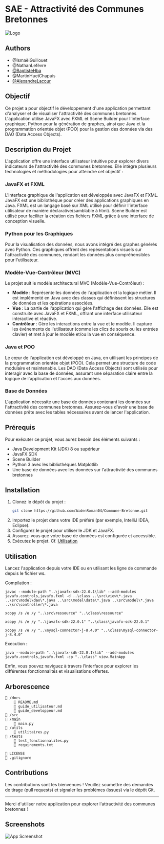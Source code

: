 # SAE - Attractivité des Communes Bretonnes

![Logo](https://www.iutvannes.fr/wp-content/uploads/2020/11/IUT_VANNES_LOGO-sansfondblanc-e1669819263791.png) 

## Authors

-  @IsmaëlGuillouet
-  @NathanLefèvre
- [@BaptisteHba](https://github.com/BaptisteHba)
-  @MartinHuetChapuis
- [@AlexandreLacour](https://github.com/AidenRoman04)

## Objectif
Ce projet a pour objectif le développement d'une application permettant d'analyser et de visualiser l'attractivité des communes bretonnes. L'application utilise JavaFX avec FXML et Scene Builder pour l'interface graphique, Python pour la génération de graphes, ainsi que Java et la programmation orientée objet (POO) pour la gestion des données via des DAO (Data Access Objects).

## Description du Projet
L'application offre une interface utilisateur intuitive pour explorer divers indicateurs de l'attractivité des communes bretonnes. Elle intègre plusieurs technologies et méthodologies pour atteindre cet objectif :

### JavaFX et FXML
L'interface graphique de l'application est développée avec JavaFX et FXML. JavaFX est une bibliothèque pour créer des applications graphiques en Java. FXML est un langage basé sur XML utilisé pour définir l'interface utilisateur de manière déclarative(samblable à html). Scene Builder est utilisé pour faciliter la création des fichiers FXML grâce à une interface de conception visuelle. 

### Python pour les Graphiques
Pour la visualisation des données, nous avons intégré des graphes générés avec Python. Ces graphiques offrent des repésentations visuels sur l'attractivité des communes, rendant les données plus compréhensibles pour l'utilisateur.

### Modèle-Vue-Contrôleur (MVC)
Le projet suit le modèle architectural MVC (Modèle-Vue-Contrôleur) :
- **Modèle** : Représente les données de l'application et la logique métier. Il est implémenté en Java avec des classes qui définissent les structures de données et les opérations associées.
- **Vue** : La partie de l'application qui gère l'affichage des données. Elle est construite avec JavaFX et FXML, offrant une interface utilisateur interactive et réactive.
- **Contrôleur** : Gère les interactions entre la vue et le modèle. Il capture les événements de l'utilisateur (comme les clics de souris ou les entrées clavier) et met à jour le modèle et/ou la vue en conséquence.

### Java et POO
Le cœur de l'application est développé en Java, en utilisant les principes de la programmation orientée objet (POO). Cela permet une structure de code modulaire et maintenable. Les DAO (Data Access Objects) sont utilisés pour interagir avec la base de données, assurant une séparation claire entre la logique de l'application et l'accès aux données.

### Base de Données
L'application nécessite une base de données contenant les données sur l'attractivité des communes bretonnes. Assurez-vous d'avoir une base de données prête avec les tables nécessaires avant de lancer l'application.

## Prérequis
Pour exécuter ce projet, vous aurez besoin des éléments suivants :
- Java Development Kit (JDK) 8 ou supérieur
- JavaFX SDK
- Scene Builder
- Python 3 avec les bibliothèques Matplotlib
- Une base de données avec les données sur l'attractivité des communes bretonnes

## Installation
1. Clonez le dépôt du projet :
    ```bash
    git clone https://github.com/AidenRoman04/Commune-Bretonne.git
    ```
2. Importez le projet dans votre IDE préféré (par exemple, IntelliJ IDEA, Eclipse).
3. Configurez le projet pour utiliser le JDK et JavaFX.
4. Assurez-vous que votre base de données est configurée et accessible.
5. Exécutez le projet. Cf. [Utilisation](#Utilisation)


## Utilisation
Lancez l'application depuis votre IDE ou en utilisant les ligne de commande depuis le fichier ws.

Compilation :

    javac --module-path "..\javafx-sdk-22.0.1\lib" --add-modules javafx.controls,javafx.fxml -d ..\class ..\src\view\*.java ..\src\model\dao\*.java ..\src\model\data\*.java ..\src\model\*.java ..\src\controller\*.java 

    xcopy /s /e /y "..\src\ressource" "..\class\ressource"

    xcopy /s /e /y "..\javafx-sdk-22.0.1" "..\class\javafx-sdk-22.0.1"

    xcopy /s /e /y "..\mysql-connector-j-8.4.0" "..\class\mysql-connector-j-8.4.0"

Execution :
    
    java --module-path "..\javafx-sdk-22.0.1\lib" --add-modules javafx.controls,javafx.fxml -cp "..\class" view.MainApp

Enfin, vous pouvez naviguez à travers l'interface pour explorer les différentes fonctionnalités et visualisations offertes.

## Arborescence

    📁 /docs
        📄 README.md
        📄 guide_utilisateur.md
        📄 guide_developpeur.md
    📁 /src
    📁 /main
        📄 main.py
    📁 /utils
        📄 utilitaires.py
    📁 /tests
        📄 test_fonctionnalites.py
        📄 requirements.txt

    📄 LICENSE
    📄 .gitignore

## Contributions
Les contributions sont les bienvenues ! Veuillez soumettre des demandes de tirage (pull requests) et signaler les problèmes (issues) via le dépôt Git.


---

Merci d'utiliser notre application pour explorer l'attractivité des communes bretonnes !




## Screenshots

![App Screenshot](https://via.placeholder.com/468x300?text=App+Screenshot+Here)

